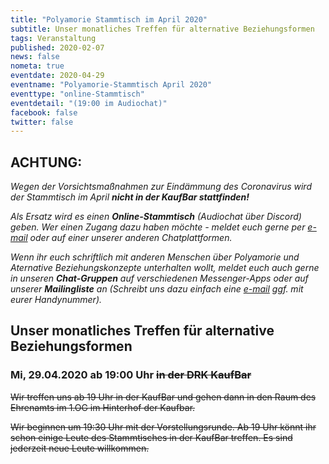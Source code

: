 ```yaml
---
title: "Polyamorie Stammtisch im April 2020"
subtitle: Unser monatliches Treffen für alternative Beziehungsformen
tags: Veranstaltung
published: 2020-02-07
news: false
nometa: true
eventdate: 2020-04-29
eventname: "Polyamorie-Stammtisch April 2020"
eventtype: "online-Stammtisch"
eventdetail: "(19:00 im Audiochat)"
facebook: false
twitter: false
---
```

## ACHTUNG:

*Wegen der Vorsichtsmaßnahmen zur Eindämmung des Coronavirus wird der Stammtisch im April* _**nicht in der KaufBar stattfinden!**_

*Als Ersatz wird es einen **Online-Stammtisch** (Audiochat über Discord) geben. Wer einen Zugang dazu haben möchte - meldet euch gerne per [e-mail](/kontakt/) oder auf einer unserer anderen Chatplattformen.*

*Wenn ihr euch schriftlich mit anderen Menschen über Polyamorie und Aternative Beziehungskonzepte unterhalten wollt, meldet euch auch gerne in unseren **Chat-Gruppen** auf verschiedenen Messenger-Apps oder auf unserer **Mailingliste** an (Schreibt uns dazu einfach eine [e-mail](/kontakt/) ggf. mit eurer Handynummer).*

## Unser monatliches Treffen für alternative Beziehungsformen

### Mi, 29.04.2020 ab 19:00 Uhr <s>in der DRK KaufBar</s>

<s>Wir treffen uns ab 19 Uhr in der KaufBar und gehen dann in den Raum des Ehrenamts im 1.OG im Hinterhof der Kaufbar.</s>  

<s>Wir beginnen um 19:30 Uhr mit der Vorstellungsrunde. Ab 19 Uhr könnt ihr schon einige Leute des Stammtisches in der KaufBar treffen. Es sind jederzeit neue Leute willkommen.</s>
